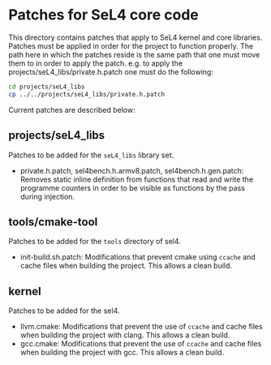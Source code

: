# Patches for SeL4 core code
This directory contains patches that apply to SeL4 kernel and core libraries.
Patches must be applied in order for the project to function properly. The path
here in which the patches reside is the same path that one must move them to in
order to apply the patch. e.g. to apply the projects/seL4_libs/private.h.patch
one must do the following:
```bash
cd projects/seL4_libs
cp ../../projects/seL4_libs/private.h.patch
```

Current patches are described below:
## projects/seL4_libs
Patches to be added for the `seL4_libs` library set.

- private.h.patch, sel4bench.h.armv8.patch, sel4bench.h.gen.patch: Removes
  static inline definition from functions that read and write the programme
  counters in order to be visible as functions by the pass during injection.

## tools/cmake-tool
Patches to be added for the `tools` directory of sel4.

- init-build.sh.patch: Modifications that prevent cmake using `ccache` and cache
  files when building the project. This allows a clean build.

## kernel
Patches to be added for the sel4.

- llvm.cmake: Modifications that prevent the use of `ccache` and cache files
  when building the project with clang. This allows a clean build.
- gcc.cmake: Modifications that prevent the use of `ccache` and cache files
  when building the project with gcc. This allows a clean build.